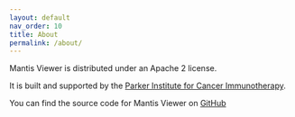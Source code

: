 ```yaml
---
layout: default
nav_order: 10
title: About
permalink: /about/
---
```


Mantis Viewer is distributed under an Apache 2 license.

It is built and supported by the [Parker Institute for Cancer Immunotherapy](https://www.parkerici.org).

You can find the source code for Mantis Viewer on [GitHub](https://github.com/ParkerICI/mantis-viewer)
